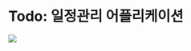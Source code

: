 # Todo: 일정관리 어플리케이션

<img src="https://user-images.githubusercontent.com/36434219/153713854-70d69a32-dd6f-4643-b31f-dd4210afa8ed.gif">
